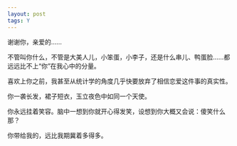 ```yaml
---
layout: post
tags: Y
---
```


谢谢你，亲爱的……

不管叫你什么，不管是大美人儿，小笨蛋，小李子，还是什么串儿、鸭蛋脸……都远远比不上“你”在我心中的分量。

喜欢上你之前，我甚至从统计学的角度几乎快要放弃了相信恋爱这件事的真实性。

你一袭长发，裙子短衣，玉立夜色中如同一个天使。

你永远挂着笑容。脑中一想到你就开心得发笑，设想到你大概又会说：傻笑什么那？

你带给我的，远比我期冀着多得多。

